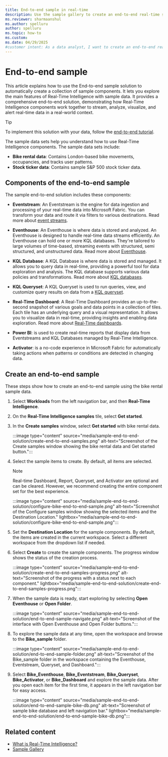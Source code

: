 ```yaml
---
title: End-to-end sample in real-time
description: Use the sample gallery to create an end-to-end real-time solution that shows how to stream, analyze, and visualize real-time data in a real-world context.
ms.reviewer: sharmaanshul
ms.author: spelluru
author: spelluru
ms.topic: how-to
ms.custom:
ms.date: 04/29/2025
#customer intent: As a data analyst, I want to create an end-to-end real-time solution so that I can understand how Real-Time Intelligence components work together.
---
```


# End-to-end sample

This article explains how to use the End-to-end sample solution to automatically create a collection of sample components. It lets you explore the main features of Real-Time Intelligence with sample data. It provides a comprehensive end-to-end solution, demonstrating how Real-Time Intelligence components work together to stream, analyze, visualize, and alert real-time data in a real-world context.

> [!Tip]
> To implement this solution with your data, follow the [end-to-end tutorial](tutorial-introduction.md).

The sample data sets help you understand how to use Real-Time Intelligence components. The sample data sets include:

* **Bike rental data**: Contains London-based bike movements, occupancies, and tracks user patterns.
* **Stock ticker data**: Contains sample S&P 500 stock ticker data.

## Components of the end-to-end sample

The sample end-to-end solution includes these components:

* **Eventstream**: An Eventstream is the engine for data ingestion and processing of your real-time data into Microsoft Fabric. You can transform your data and route it via filters to various destinations. Read more about [event streams](event-streams/overview.md).

* **Eventhouse**: An Eventhouse is where data is stored and analyzed. An Eventhouse is designed to handle real-time data streams efficiently. An Eventhouse can hold one or more KQL databases. They're tailored to large volumes of time-based, streaming events with structured, semi structured, and unstructured data. Read more about [Eventhouse](eventhouse.md).

* **KQL Database**: A KQL Database is where data is stored and managed. It allows you to query data in real-time, providing a powerful tool for data exploration and analysis. The KQL database supports various data policies and transformations. Read more about [KQL databases](create-database.md).

* **KQL Queryset**: A KQL Queryset is used to run queries, view, and customize query results on data from a [KQL queryset](create-query-set.md).

* **Real-Time Dashboard**: A Real-Time Dashboard provides an up-to-the-second snapshot of various goals and data points in a collection of tiles. Each tile has an underlying query and a visual representation. It allows you to visualize data in real-time, providing insights and enabling data exploration. Read more about [Real-Time dashboards](dashboard-real-time-create.md).

* **Power BI**: is used to create real-time reports that display data from Eventstreams and KQL Databases managed by Real-Time Intelligence.

* **Activator**: is a no-code experience in Microsoft Fabric for automatically taking actions when patterns or conditions are detected in changing data.

## Create an end-to-end sample

These steps show how to create an end-to-end sample using the bike rental sample data.

1. Select **Workloads** from the left navigation bar, and then **Real-Time Intelligence**.

1. On the **Real-Time Intelligence samples** tile, select **Get started**.

1. In the **Create samples** window, select **Get started** with bike rental data.

    :::image type="content" source="media/sample-end-to-end-solution/create-end-to-end-samples.png" alt-text="Screenshot of the Create samples window showing the bike rental data and Get started button.":::

1. Select the sample items to create. By default, all items are selected.

    > [!NOTE]
    > Real-time Dashboard, Report, Queryset, and Activator are optional and can be cleared. However, we recommend creating the entire component set for the best experience.

    :::image type="content" source="media/sample-end-to-end-solution/configure-bike-end-to-end-sample.png" alt-text="Screenshot of the Configure samples window showing the selected items and the Destination Location." lightbox="media/sample-end-to-end-solution/configure-bike-end-to-end-sample.png":::

1. Set the **Destination Location** for the sample components. By default, the items are created in the current workspace. Select a different workspace from the dropdown list if needed.

1. Select **Create** to create the sample components. The progress window shows the status of the creation process.

    :::image type="content" source="media/sample-end-to-end-solution/create-end-to-end-samples-progress.png" alt-text="Screenshot of the progress with a status next to each component." lightbox="media/sample-end-to-end-solution/create-end-to-end-samples-progress.png":::

1. When the sample data is ready, start exploring by selecting **Open Eventhouse** or **Open Folder**.

    :::image type="content" source="media/sample-end-to-end-solution/end-to-end-sample-navigate.png" alt-text="Screenshot of the interface with Open Eventhouse and Open Folder buttons.":::

1. To explore the sample data at any time, open the workspace and browse to the **Bike_sample** folder.

    :::image type="content" source="media/sample-end-to-end-solution/end-to-end-sample-folder.png" alt-text="Screenshot of the Bike_sample folder in the workspace containing the Eventhouse, Eventstream, Queryset, and Dashboard.":::

1. Select **Bike_Eventhouse**, **Bike_Eventstream**, **Bike_Queryset**, **Bike_Activator**, or **Bike_Dashboard** and explore the sample data. After you open each item for the first time, it appears in the left navigation bar for easy access.

    :::image type="content" source="media/sample-end-to-end-solution/end-to-end-sample-bike-db.png" alt-text="Screenshot of sample bike database and left navigation bar." lightbox="media/sample-end-to-end-solution/end-to-end-sample-bike-db.png":::

## Related content

* [What is Real-Time Intelligence?](overview.md)
* [Sample Gallery](sample-gallery.md)
